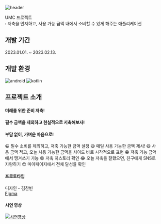 ![header](https://capsule-render.vercel.app/api?type=waving&color=FAC0FF&height=250&section=header&text=거꾸로_가계부&fontSize=90&fontColor=ffffff)

UMC 프로젝트  
: 저축을 먼저하고, 사용 가능 금액 내에서 소비할 수 있게 해주는 애플리케이션

개발 기간
---
2023.01.01. ~ 2023.02.13.

개발 환경
---
![android](https://img.shields.io/badge/Android-3DDC84?style=for-the-badge&logo=android&logoColor=white) ![kotlin](https://img.shields.io/badge/Kotlin-0095D5?&style=for-the-badge&logo=kotlin&logoColor=white)  

프로젝트 소개
---
#### 미래를 위한 준비 저축!
#### 필수 금액을 제외하고 현실적으로 저축해보자!
#### 부담 없이, 가벼운 마음으로!
😀 필수 소비를 제외하고, 저축 가능한 금액 설정
😃 매일 사용 가능한 금액 제시!
😄 사용 금액 적고, 오늘 사용 가능한 금액을 사이드 바로 시각적으로 표현 
😁 저축 가능 금액에서 땡겨쓰기 가능
😆 저축 히스토리 확인
😂 오늘 저축을 잘했으면, 친구에게 SNS로 자랑하기
😊 마이페이지에서 전체 달성률 확인


#### 프로토타입
디자인 - 김찬빈  
[Figma](https://www.figma.com/file/RdtVBdsPestdPHM90K95yP/%EA%B1%B0%EA%BE%B8%EB%A1%9C-%EA%B0%80%EA%B3%84%EB%B6%80_%ED%99%94%EB%A9%B4%EC%84%A4%EA%B3%84%EC%84%9C?type=design&node-id=162%3A2&mode=design&t=C73LZmV5kedTnHa8-1)  

#### 시연 영상
[![시연영상](http://img.youtube.com/vi/jIwPGa4Rcjs/0.jpg)](https://youtu.be/jIwPGa4Rcjs)
